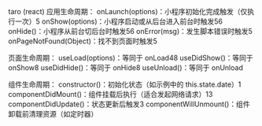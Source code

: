 taro (react)
应用生命周期：
onLaunch(options)：小程序初始化完成触发（仅执行一次）5
onShow(options)：小程序启动或从后台进入前台时触发56
onHide()：小程序从前台切后台时触发56
onError(msg)：发生脚本错误时触发5
onPageNotFound(Object)：找不到页面时触发5

页面生命周期：
useLoad(options)：等同于 onLoad48
useDidShow()：等同于 onShow8
useDidHide()：等同于 onHide8
useUnload()：等同于 onUnload

组件生命周期：
constructor()：初始化状态（如示例中的 this.state.date）1
componentDidMount()：组件挂载后执行（适合发起网络请求）13
componentDidUpdate()：状态更新后触发3
componentWillUnmount()：组件卸载前清理资源（如定时器）
